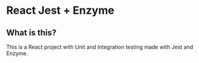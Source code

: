 # React Jest + Enzyme

## What is this?

This is a React project with Unit and Integration testing made with Jest and Enzyme.

<!-- ## Can I see it?

Yes! It's uploaded on Netlify [here](https://react-meals-mf.netlify.app/). -->
